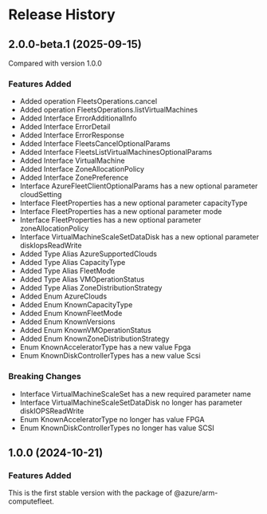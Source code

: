 # Release History

## 2.0.0-beta.1 (2025-09-15)
Compared with version 1.0.0

### Features Added
  - Added operation FleetsOperations.cancel
  - Added operation FleetsOperations.listVirtualMachines
  - Added Interface ErrorAdditionalInfo
  - Added Interface ErrorDetail
  - Added Interface ErrorResponse
  - Added Interface FleetsCancelOptionalParams
  - Added Interface FleetsListVirtualMachinesOptionalParams
  - Added Interface VirtualMachine
  - Added Interface ZoneAllocationPolicy
  - Added Interface ZonePreference
  - Interface AzureFleetClientOptionalParams has a new optional parameter cloudSetting
  - Interface FleetProperties has a new optional parameter capacityType
  - Interface FleetProperties has a new optional parameter mode
  - Interface FleetProperties has a new optional parameter zoneAllocationPolicy
  - Interface VirtualMachineScaleSetDataDisk has a new optional parameter diskIopsReadWrite
  - Added Type Alias AzureSupportedClouds
  - Added Type Alias CapacityType
  - Added Type Alias FleetMode
  - Added Type Alias VMOperationStatus
  - Added Type Alias ZoneDistributionStrategy
  - Added Enum AzureClouds
  - Added Enum KnownCapacityType
  - Added Enum KnownFleetMode
  - Added Enum KnownVersions
  - Added Enum KnownVMOperationStatus
  - Added Enum KnownZoneDistributionStrategy
  - Enum KnownAcceleratorType has a new value Fpga
  - Enum KnownDiskControllerTypes has a new value Scsi

### Breaking Changes
  - Interface VirtualMachineScaleSet has a new required parameter name
  - Interface VirtualMachineScaleSetDataDisk no longer has parameter diskIOPSReadWrite
  - Enum KnownAcceleratorType no longer has value FPGA
  - Enum KnownDiskControllerTypes no longer has value SCSI

    
## 1.0.0 (2024-10-21)

### Features Added

This is the first stable version with the package of @azure/arm-computefleet.
